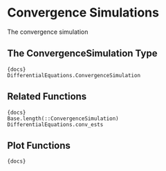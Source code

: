 # Convergence Simulations

The convergence simulation

## The ConvergenceSimulation Type

```
{docs}
DifferentialEquations.ConvergenceSimulation
```

## Related Functions

```
{docs}
Base.length(::ConvergenceSimulation)
DifferentialEquations.conv_ests
```

## Plot Functions

```
{docs}

```
